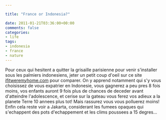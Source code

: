 ```yaml
---

title: "France or Indonesia?"

date: 2011-01-21T03:36:00+00:00
comments: false
categories: 
- life
tags:
- indonesia
- france
- nature
---
```


Pour ceux qui hesitent a quitter la grisaille parisienne pour venir s'installer sous les palmiers indonesiens, jeter un petit coup d'oeil sur ce site [ifitweremyhome.com](http://www.ifitweremyhome.com/compare/FR/ID) pour comparer. On y apprend notamment qui s'y vous choisissez de vous expatrier en Indonesie, vous gagnerez a peu pres 8 fois moins, vos enfants auront 9 fois plus de chances de deceder avant d'atteindre l'adolescence, et cerise sur la gateau vous ferez vos adieux a la planete Terre 10 annees plus tot! Mais rassurez vous vous polluerez moins! Enfin cela reste voir a Jakarta, considerant les fumees opaques qui s'echappent des pots d'echappement et les clims poussees a 15 degres...